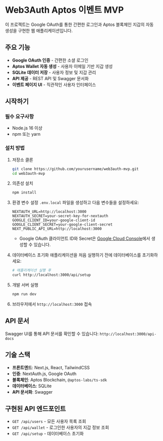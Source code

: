 # Web3Auth Aptos 이벤트 MVP

이 프로젝트는 Google OAuth를 통한 간편한 로그인과 Aptos 블록체인 지갑의 자동 생성을 구현한 웹 애플리케이션입니다.

## 주요 기능

- **Google OAuth 인증** - 간편한 소셜 로그인
- **Aptos Wallet 자동 생성** - 사용자 이메일 기반 지갑 생성
- **SQLite 데이터 저장** - 사용자 정보 및 지갑 관리
- **API 제공** - REST API 및 Swagger 문서화
- **이벤트 페이지 UI** - 직관적인 사용자 인터페이스

## 시작하기

### 필수 요구사항

- Node.js 16 이상
- npm 또는 yarn

### 설치 방법

1. 저장소 클론
   ```bash
   git clone https://github.com/yourusername/web3auth-mvp.git
   cd web3auth-mvp
   ```

2. 의존성 설치
   ```bash
   npm install
   ```

3. 환경 변수 설정
   `.env.local` 파일을 생성하고 다음 변수들을 설정하세요:
   ```
   NEXTAUTH_URL=http://localhost:3000
   NEXTAUTH_SECRET=your-secret-key-for-nextauth
   GOOGLE_CLIENT_ID=your-google-client-id
   GOOGLE_CLIENT_SECRET=your-google-client-secret
   NEXT_PUBLIC_API_URL=http://localhost:3000
   ```

   - Google OAuth 클라이언트 ID와 Secret은 [Google Cloud Console](https://console.cloud.google.com/)에서 생성할 수 있습니다.

4. 데이터베이스 초기화
   애플리케이션을 처음 실행하기 전에 데이터베이스를 초기화하세요:
   ```bash
   # 애플리케이션 실행 후
   curl http://localhost:3000/api/setup
   ```

5. 개발 서버 실행
   ```bash
   npm run dev
   ```

6. 브라우저에서 `http://localhost:3000` 접속

## API 문서

Swagger UI를 통해 API 문서를 확인할 수 있습니다:
`http://localhost:3000/api-docs`

## 기술 스택

- **프론트엔드**: Next.js, React, TailwindCSS
- **인증**: NextAuth.js, Google OAuth
- **블록체인**: Aptos Blockchain, `@aptos-labs/ts-sdk`
- **데이터베이스**: SQLite
- **API 문서화**: Swagger

## 구현된 API 엔드포인트

- `GET /api/users` - 모든 사용자 목록 조회
- `GET /api/wallet` - 로그인한 사용자의 지갑 정보 조회
- `GET /api/setup` - 데이터베이스 초기화 